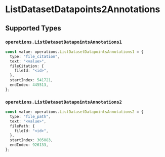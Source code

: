 # ListDatasetDatapoints2Annotations


## Supported Types

### `operations.ListDatasetDatapointsAnnotations1`

```typescript
const value: operations.ListDatasetDatapointsAnnotations1 = {
  type: "file_citation",
  text: "<value>",
  fileCitation: {
    fileId: "<id>",
  },
  startIndex: 541721,
  endIndex: 445513,
};
```

### `operations.ListDatasetDatapointsAnnotations2`

```typescript
const value: operations.ListDatasetDatapointsAnnotations2 = {
  type: "file_path",
  text: "<value>",
  filePath: {
    fileId: "<id>",
  },
  startIndex: 305083,
  endIndex: 926133,
};
```

